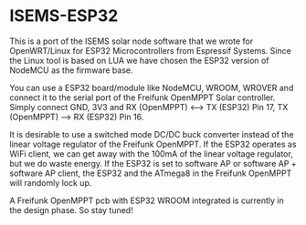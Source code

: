 # ISEMS-ESP32

This is a port of the ISEMS solar node software that we wrote for OpenWRT/Linux for ESP32 Microcontrollers from Espressif Systems. Since the Linux tool is based on LUA we have chosen the ESP32 version of NodeMCU as the firmware base.

You can use a ESP32 board/module like NodeMCU, WROOM, WROVER and connect it to the serial port of the Freifunk OpenMPPT Solar controller. Simply connect GND, 3V3 and RX (OpenMPPT) <--> TX (ESP32) Pin 17, TX (OpenMPPT) --> RX (ESP32) Pin 16.

It is desirable to use a switched mode DC/DC buck converter instead of the linear voltage regulator of the Freifunk OpenMPPT. If the ESP32 operates as WiFi client, we can get away with the 100mA of the linear voltage regulator, but we do waste energy. If the ESP32 is set to software AP or software AP + software AP client, the ESP32 and the ATmega8 in the Freifunk OpenMPPT will randomly lock up.

A Freifunk OpenMPPT pcb with ESP32 WROOM integrated is currently in the design phase. So stay tuned!
